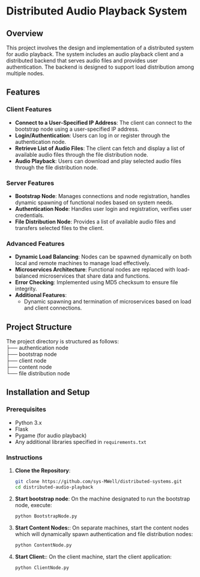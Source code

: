 # Distributed Audio Playback System

## Overview

This project involves the design and implementation of a distributed system for audio playback. The system includes an audio playback client and a distributed backend that serves audio files and provides user authentication. 
The backend is designed to support load distribution among multiple nodes.

## Features

### Client Features
- **Connect to a User-Specified IP Address**: The client can connect to the bootstrap node using a user-specified IP address.
- **Login/Authentication**: Users can log in or register through the authentication node.
- **Retrieve List of Audio Files**: The client can fetch and display a list of available audio files through the file distribution node.
- **Audio Playback**: Users can download and play selected audio files through the file distribution node.

### Server Features
- **Bootstrap Node**: Manages connections and node registration, handles dynamic spawning of functional nodes based on system needs.
- **Authentication Node**: Handles user login and registration, verifies user credentials.
- **File Distribution Node**: Provides a list of available audio files and transfers selected files to the client.

### Advanced Features
- **Dynamic Load Balancing**: Nodes can be spawned dynamically on both local and remote machines to manage load effectively.
- **Microservices Architecture**: Functional nodes are replaced with load-balanced microservices that share data and functions.
- **Error Checking**: Implemented using MD5 checksum to ensure file integrity.
- **Additional Features**:
  - Dynamic spawning and termination of microservices based on load and client connections.

## Project Structure
The project directory is structured as follows: <br>
├── authentication node<br>
├── bootstrap node <br>
├── client node <br>
├── content node <br>
└── file distribution node

## Installation and Setup

### Prerequisites
- Python 3.x
- Flask
- Pygame (for audio playback)
- Any additional libraries specified in `requirements.txt`

### Instructions
1. **Clone the Repository**:
   ```bash
   git clone https://github.com/sys-MWell/distributed-systems.git
   cd distributed-audio-playback
2. **Start bootstrap node**:
   On the machine designated to run the bootstrap node, execute:
   ```bash
   python BootstrapNode.py
3. **Start Content Nodes:**:
   On separate machines, start the content nodes which will dynamically spawn authentication and file distribution nodes:
   ```bash
   python ContentNode.py
4. **Start Client:**:
   On the client machine, start the client application:
   ```bash
   python ClientNode.py

